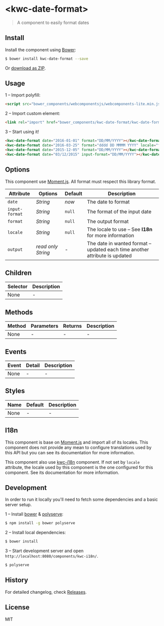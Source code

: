 # &lt;kwc-date-format&gt;

> A component to easily format dates

## Install

Install the component using [Bower](http://bower.io/):

```sh
$ bower install kwc-date-format --save
```

Or [download as ZIP](https://github.com/successk/kwc-date-format/archive/master.zip).

## Usage

1 – Import polyfill:

```html
<script src="bower_components/webcomponentsjs/webcomponents-lite.min.js"></script>
```

2 – Import custom element:

```html
<link rel="import" href="bower_components/kwc-date-format/kwc-date-format.html">
```

3 – Start using it!

```html
<kwc-date-format date="2016-01-01" format="DD/MM/YYYY"></kwc-date-format>
<kwc-date-format date="2016-03-25" format="dddd DD MMMM YYYY" locale="fr"></kwc-date-format>
<kwc-date-format date="2015-12-05" format="DD/MM/YYYY"></kwc-date-format>
<kwc-date-format date="03/12/2015" input-format="DD/MM/YYYY"></kwc-date-format>
```

## Options

This component use [Moment.js](http://momentjs.com).
All format must respect this library format.

Attribute      | Options            | Default      | Description
---            | ---                | ---          | ---
`date`         | *String*           | *now*        | The date to format
`input-format` | *String*           | `null`       | The format of the input date
`format`       | *String*           | `null`       | The output format
`locale`       | *String*           | `null`       | The locale to use – See **I18n** for more information
`output`       | *read only String* | -            | The date in wanted format – updated each time another attribute is updated

## Children

Selector | Description
---      | ---
None     | -

## Methods

Method        | Parameters   | Returns     | Description
---           | ---          | ---         | ---
None          | -            | -           | -

## Events

Event     | Detail   | Description
---       | ---      | ---
None      | -        | -

## Styles

Name      | Default  | Description
---       | ---      | --
None      | -        | -

## I18n

This component is base on [Moment.js](http://momentjs.com) and import all of its locales.
This component does not provide any mean to configure translations used by this API
but you can see its documentation for more information.

This component also use [kwc-i18n](https://github.com/successk/kwc-i18n) component.
If not set by `locale` attribute, the locale used by this component is the one configured for this component.
See its documentation for more information.

## Development

In order to run it locally you'll need to fetch some dependencies and a basic server setup.

1 – Install [bower](http://bower.io/) & [polyserve](https://npmjs.com/polyserve):

```sh
$ npm install -g bower polyserve
```

2 – Install local dependencies:

```sh
$ bower install
```

3 – Start development server and open `http://localhost:8080/components/kwc-i18n/`.

```sh
$ polyserve
```

## History

For detailed changelog, check [Releases](https://github.com/successk/kwc-i18n/releases).

## License

MIT
